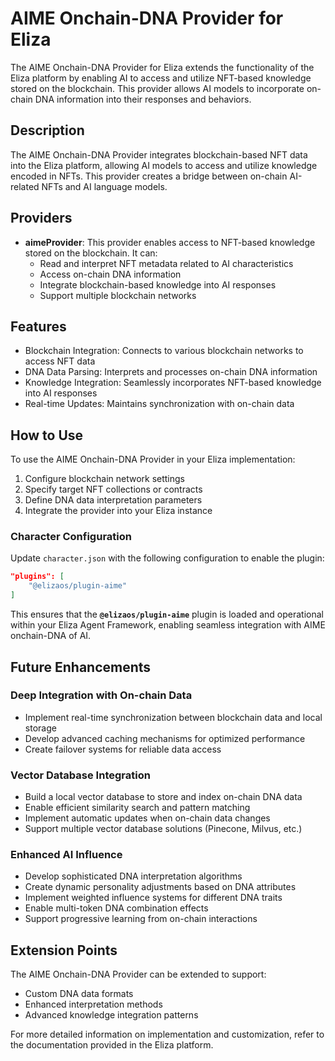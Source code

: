 # AIME Onchain-DNA Provider for Eliza

The AIME Onchain-DNA Provider for Eliza extends the functionality of the Eliza platform by enabling AI to access and utilize NFT-based knowledge stored on the blockchain. This provider allows AI models to incorporate on-chain DNA information into their responses and behaviors.

## Description

The AIME Onchain-DNA Provider integrates blockchain-based NFT data into the Eliza platform, allowing AI models to access and utilize knowledge encoded in NFTs. This provider creates a bridge between on-chain AI-related NFTs and AI language models.

## Providers

- **aimeProvider**: This provider enables access to NFT-based knowledge stored on the blockchain. It can:
    - Read and interpret NFT metadata related to AI characteristics
    - Access on-chain DNA information
    - Integrate blockchain-based knowledge into AI responses
    - Support multiple blockchain networks

## Features

- Blockchain Integration: Connects to various blockchain networks to access NFT data
- DNA Data Parsing: Interprets and processes on-chain DNA information
- Knowledge Integration: Seamlessly incorporates NFT-based knowledge into AI responses
- Real-time Updates: Maintains synchronization with on-chain data

## How to Use

To use the AIME Onchain-DNA Provider in your Eliza implementation:

1. Configure blockchain network settings
2. Specify target NFT collections or contracts
3. Define DNA data interpretation parameters
4. Integrate the provider into your Eliza instance

### Character Configuration

Update `character.json` with the following configuration to enable the plugin:

```json
"plugins": [
    "@elizaos/plugin-aime"
]
```

This ensures that the **`@elizaos/plugin-aime`** plugin is loaded and operational within your Eliza Agent Framework, enabling seamless integration with AIME onchain-DNA of AI.

## Future Enhancements

### Deep Integration with On-chain Data

- Implement real-time synchronization between blockchain data and local storage
- Develop advanced caching mechanisms for optimized performance
- Create failover systems for reliable data access

### Vector Database Integration

- Build a local vector database to store and index on-chain DNA data
- Enable efficient similarity search and pattern matching
- Implement automatic updates when on-chain data changes
- Support multiple vector database solutions (Pinecone, Milvus, etc.)

### Enhanced AI Influence

- Develop sophisticated DNA interpretation algorithms
- Create dynamic personality adjustments based on DNA attributes
- Implement weighted influence systems for different DNA traits
- Enable multi-token DNA combination effects
- Support progressive learning from on-chain interactions

## Extension Points

The AIME Onchain-DNA Provider can be extended to support:

- Custom DNA data formats
- Enhanced interpretation methods
- Advanced knowledge integration patterns

For more detailed information on implementation and customization, refer to the documentation provided in the Eliza platform.
